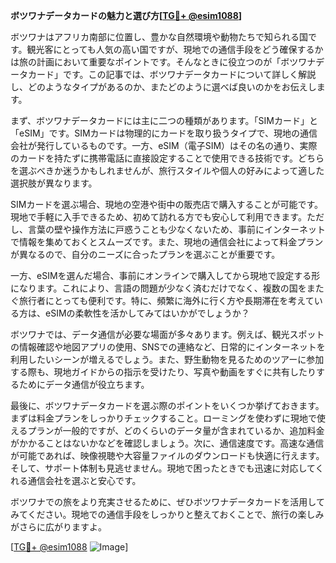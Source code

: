 **ボツワナデータカードの魅力と選び方[[TG💪+ @esim1088](https://t.me/s/esim1088)]**

ボツワナはアフリカ南部に位置し、豊かな自然環境や動物たちで知られる国です。観光客にとっても人気の高い国ですが、現地での通信手段をどう確保するかは旅の計画において重要なポイントです。そんなときに役立つのが「ボツワナデータカード」です。この記事では、ボツワナデータカードについて詳しく解説し、どのようなタイプがあるのか、またどのように選べば良いのかをお伝えします。

まず、ボツワナデータカードには主に二つの種類があります。「SIMカード」と「eSIM」です。SIMカードは物理的にカードを取り扱うタイプで、現地の通信会社が発行しているものです。一方、eSIM（電子SIM）はその名の通り、実際のカードを持たずに携帯電話に直接設定することで使用できる技術です。どちらを選ぶべきか迷うかもしれませんが、旅行スタイルや個人の好みによって適した選択肢が異なります。

SIMカードを選ぶ場合、現地の空港や街中の販売店で購入することが可能です。現地で手軽に入手できるため、初めて訪れる方でも安心して利用できます。ただし、言葉の壁や操作方法に戸惑うことも少なくないため、事前にインターネットで情報を集めておくとスムーズです。また、現地の通信会社によって料金プランが異なるので、自分のニーズに合ったプランを選ぶことが重要です。

一方、eSIMを選んだ場合、事前にオンラインで購入してから現地で設定する形になります。これにより、言語の問題が少なく済むだけでなく、複数の国をまたぐ旅行者にとっても便利です。特に、頻繁に海外に行く方や長期滞在を考えている方は、eSIMの柔軟性を活かしてみてはいかがでしょうか？

ボツワナでは、データ通信が必要な場面が多々あります。例えば、観光スポットの情報確認や地図アプリの使用、SNSでの連絡など、日常的にインターネットを利用したいシーンが増えるでしょう。また、野生動物を見るためのツアーに参加する際も、現地ガイドからの指示を受けたり、写真や動画をすぐに共有したりするためにデータ通信が役立ちます。

最後に、ボツワナデータカードを選ぶ際のポイントをいくつか挙げておきます。まずは料金プランをしっかりチェックすること。ローミングを使わずに現地で使えるプランが一般的ですが、どのくらいのデータ量が含まれているか、追加料金がかかることはないかなどを確認しましょう。次に、通信速度です。高速な通信が可能であれば、映像視聴や大容量ファイルのダウンロードも快適に行えます。そして、サポート体制も見逃せません。現地で困ったときでも迅速に対応してくれる通信会社を選ぶと安心です。

ボツワナでの旅をより充実させるために、ぜひボツワナデータカードを活用してみてください。現地での通信手段をしっかりと整えておくことで、旅行の楽しみがさらに広がりますよ。

[[TG💪+ @esim1088](https://t.me/s/esim1088) ![Image](https://i.postimg.cc/Y0z9fWf4/image.png)]